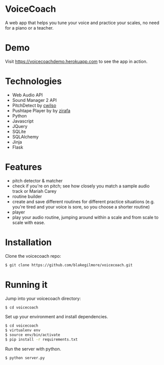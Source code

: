 # VoiceCoach
A web app that helps you tune your voice and practice your scales, no need for a piano or a teacher.

# Demo
Visit https://voicecoachdemo.herokuapp.com to see the app in action.

# Technologies
* Web Audio API
* Sound Manager 2 API
* PitchDetect by [cwilso](https://github.com/cwilso/pitchdetect)
* Pushtape Player by by [zirafa](https://github.com/zirafa/pushtape-player.js/blob/master/README.md)
* Python
* Javascript
* JQuery
* SQLite	
* SQLAlchemy
* Jinja
* Flask
  
# Features
- pitch detector & matcher
- check if you're on pitch; see how closely you match a sample audio track or Mariah Carey
- routine builder
- create and save different routines for different practice situations (e.g. you're tired and your voice is sore, so you choose a shorter routine)
- player
- play your audio routine, jumping around within a scale and from scale to scale with ease.

# Installation
Clone the voicecoach repo:

```sh
$ git clone https://github.com/blakegilmore/voicecoach.git
```
# Running it
Jump into your voicecoach directory:

```sh
$ cd voicecoach
```
Set up your environment and install dependencies.
```sh
$ cd voicecoach
$ virtualenv env
$ source env/bin/activate
$ pip install -r requirements.txt
```
Run the server with python.
```sh
$ python server.py
```
